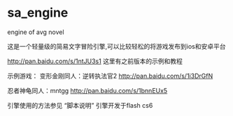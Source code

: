 # sa_engine
engine of avg novel

这是一个轻量级的简易文字冒险引擎,可以比较轻松的将游戏发布到ios和安卓平台

http://pan.baidu.com/s/1ntJU3s1
这里有之前版本的示例和教程



示例游戏：
变形金刚同人：逆转执法官2
http://pan.baidu.com/s/1i3DrGfN

忍者神龟同人：mntgg
http://pan.baidu.com/s/1bnnEUx5

引擎使用的方法参见 “脚本说明”
引擎开发于flash cs6
